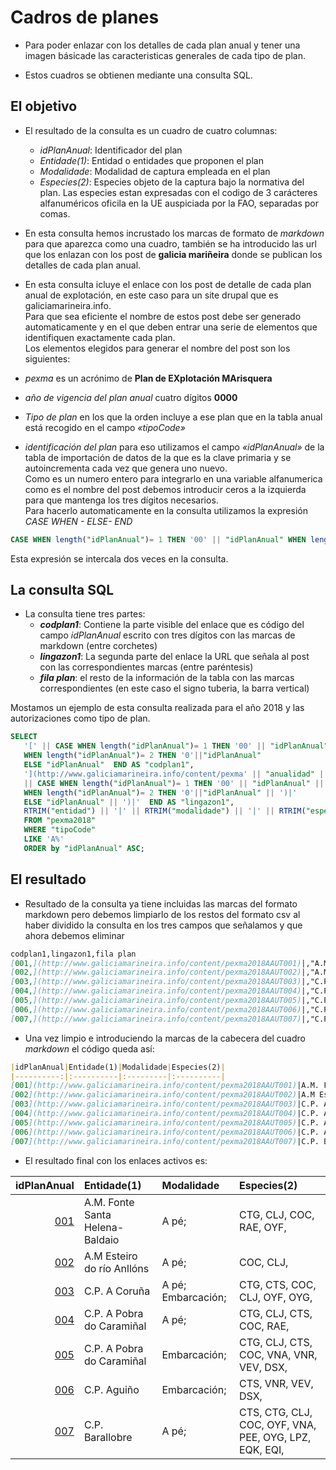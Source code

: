 # Cadros de planes

* Para poder enlazar con los detalles de cada plan anual y tener una imagen básicade las caracteristicas generales de cada tipo de plan.

* Estos cuadros se obtienen mediante una consulta SQL.

## El objetivo

* El resultado de la consulta es un cuadro de cuatro columnas:
  * _idPlanAnual_: Identificador del plan
  * _Entidade(1)_: Entidad o entidades que proponen el plan
  * _Modalidade_: Modalidad de captura empleada en el plan
  * _Especies(2)_: Especies objeto de la captura bajo la normativa del plan. Las especies estan expresadas con el codigo de 3 carácteres alfanuméricos oficila en la UE auspiciada por la FAO, separadas por comas. 

* En esta consulta hemos incrustado los marcas de formato de _markdown_ para que aparezca como una cuadro, también se ha introducido las url que los enlazan con los post de __galicia mariñeira__ donde se publican los detalles de cada plan anual.

* En esta consulta icluye el enlace con los post de detalle de cada plan anual de explotación, en este caso para un site drupal que es galiciamarineira.info.  
Para que sea eficiente el nombre de estos post debe ser generado automaticamente y en el que deben entrar una serie de elementos que identifiquen exactamente cada plan.  
Los elementos elegidos para generar el nombre del post son los siguientes:
 * _pexma_ es un acrónimo de __Plan de EXplotación MArisquera__
 * _año de vigencia del plan anual_ cuatro dígitos __0000__
 * _Tipo de plan_ en los que la orden incluye a ese plan que en la tabla anual está recogido en el campo _«tipoCode»_
 * _identificación del plan_ para eso utilizamos el campo _«idPlanAnual»_ de la tabla de importación de datos de la que es la clave primaria y se autoincrementa cada vez que genera uno nuevo.  
 Como es un numero entero para integrarlo en una variable alfanumerica como es el nombre del post debemos introducir ceros a la izquierda para que mantenga los tres dígitos necesarios.  
 Para hacerlo automaticamente en la consulta utilizamos la expresión _CASE WHEN - ELSE- END_  
 ```sql
 CASE WHEN length("idPlanAnual")= 1 THEN '00' || "idPlanAnual" WHEN length("idPlanAnual")= 2 THEN '0'||"idPlanAnual" ELSE "idPlanAnual
 ```  
 Esta expresión se intercala dos veces en la consulta.

## La consulta SQL
 
* La consulta tiene tres partes:
  * ___codplan1___: Contiene la parte visible del enlace que es código del campo _idPlanAnual_ escrito con tres dígitos con las marcas de markdown (entre corchetes)
  * ___lingazon1___: La segunda parte del enlace la URL que señala al post con las correspondientes marcas (entre paréntesis)
  * ___fila plan___: el resto de la información de la tabla con las marcas correspondientes (en este caso el signo tuberia, la barra vertical)

Mostamos un ejemplo de esta consulta realizada para el año 2018 y las autorizaciones como tipo de plan.

```sql
SELECT 
   '[' || CASE WHEN length("idPlanAnual")= 1 THEN '00' || "idPlanAnual"
   WHEN length("idPlanAnual")= 2 THEN '0'||"idPlanAnual"
   ELSE "idPlanAnual"  END AS "codplan1",
   '](http://www.galiciamarineira.info/content/pexma' || "anualidad" || "tipoCode"
   || CASE WHEN length("idPlanAnual")= 1 THEN '00' || "idPlanAnual" || ')|'
   WHEN length("idPlanAnual")= 2 THEN '0'||"idPlanAnual" || ')|'
   ELSE "idPlanAnual" || ')|'  END AS "lingazon1",
   RTRIM("entidad") || '|' || RTRIM("modalidade") || '|' || RTRIM("especiesPlan") AS "fila plan"
   FROM "pexma2018"
   WHERE "tipoCode"
   LIKE 'A%'
   ORDER by "idPlanAnual" ASC;
   ```
## El resultado

* Resultado de la consulta ya tiene incluidas las marcas del formato markdown pero debemos limpiarlo de los restos del formato csv al haber dividido la consulta en los tres campos que señalamos y que ahora debemos eliminar

``` markdown
codplan1,lingazon1,fila plan
[001,](http://www.galiciamarineira.info/content/pexma2018AAUT001)|,"A.M. Fonte Santa Helena-Baldaio|A pé;|CTG, CLJ, COC, RAE, OYF,"
[002,](http://www.galiciamarineira.info/content/pexma2018AAUT002)|,"A.M Esteiro do río Anllóns|A pé;|COC, CLJ,"
[003,](http://www.galiciamarineira.info/content/pexma2018AAUT003)|,"C.P. A Coruña|A pé; Embarcación;|CTG, CTS, COC, CLJ, OYF, OYG,"
[004,](http://www.galiciamarineira.info/content/pexma2018AAUT004)|,"C.P. A Pobra do Caramiñal|A pé;|CTG, CLJ, CTS, COC, RAE,"
[005,](http://www.galiciamarineira.info/content/pexma2018AAUT005)|,"C.P. A Pobra do Caramiñal|Embarcación;|CTG, CLJ, CTS, COC, VNA, VNR, VEV, DSX,"
[006,](http://www.galiciamarineira.info/content/pexma2018AAUT006)|,"C.P. Aguiño|Embarcación;|CTS, VNR, VEV, DSX,"
[007,](http://www.galiciamarineira.info/content/pexma2018AAUT007)|,"C.P. Barallobre|A pé;|CTS, CTG, CLJ, COC, OYF, VNA, PEE, OYG, LPZ, EQK, EQI,"
```

* Una vez limpio e introduciendo la marcas de la cabecera del cuadro _markdown_ el código queda así:

```markdown
|idPlanAnual|Entidade(1)|Modalidade|Especies(2)|
|----------:|:----------|:---------|:----------|
[001](http://www.galiciamarineira.info/content/pexma2018AAUT001)|A.M. Fonte Santa Helena-Baldaio|A pé;|CTG, CLJ, COC, RAE, OYF,
[002](http://www.galiciamarineira.info/content/pexma2018AAUT002)|A.M Esteiro do río Anllóns|A pé;|COC, CLJ,
[003](http://www.galiciamarineira.info/content/pexma2018AAUT003)|C.P. A Coruña|A pé; Embarcación;|CTG, CTS, COC, CLJ, OYF, OYG,
[004](http://www.galiciamarineira.info/content/pexma2018AAUT004)|C.P. A Pobra do Caramiñal|A pé;|CTG, CLJ, CTS, COC, RAE,
[005](http://www.galiciamarineira.info/content/pexma2018AAUT005)|C.P. A Pobra do Caramiñal|Embarcación;|CTG, CLJ, CTS, COC, VNA, VNR, VEV, DSX,
[006](http://www.galiciamarineira.info/content/pexma2018AAUT006)|C.P. Aguiño|Embarcación;|CTS, VNR, VEV, DSX,
[007](http://www.galiciamarineira.info/content/pexma2018AAUT007)|C.P. Barallobre|A pé;|CTS, CTG, CLJ, COC, OYF, VNA, PEE, OYG, LPZ, EQK, EQI,
```
* El resultado final con los enlaces activos es:

|idPlanAnual|Entidade(1)|Modalidade|Especies(2)|
|----------:|:----------|:---------|:----------|
[001](http://www.galiciamarineira.info/content/pexma2018AAUT001)|A.M. Fonte Santa Helena-Baldaio|A pé;|CTG, CLJ, COC, RAE, OYF,
[002](http://www.galiciamarineira.info/content/pexma2018AAUT002)|A.M Esteiro do río Anllóns|A pé;|COC, CLJ,
[003](http://www.galiciamarineira.info/content/pexma2018AAUT003)|C.P. A Coruña|A pé; Embarcación;|CTG, CTS, COC, CLJ, OYF, OYG,
[004](http://www.galiciamarineira.info/content/pexma2018AAUT004)|C.P. A Pobra do Caramiñal|A pé;|CTG, CLJ, CTS, COC, RAE,
[005](http://www.galiciamarineira.info/content/pexma2018AAUT005)|C.P. A Pobra do Caramiñal|Embarcación;|CTG, CLJ, CTS, COC, VNA, VNR, VEV, DSX,
[006](http://www.galiciamarineira.info/content/pexma2018AAUT006)|C.P. Aguiño|Embarcación;|CTS, VNR, VEV, DSX,
[007](http://www.galiciamarineira.info/content/pexma2018AAUT007)|C.P. Barallobre|A pé;|CTS, CTG, CLJ, COC, OYF, VNA, PEE, OYG, LPZ, EQK, EQI,

